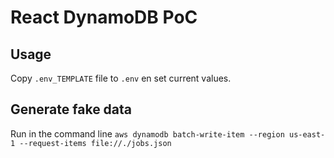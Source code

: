 # React DynamoDB PoC

## Usage

Copy `.env_TEMPLATE` file to `.env` en set current  values.

## Generate fake data

Run in the command line ```aws dynamodb batch-write-item --region us-east-1 --request-items file://./jobs.json```
